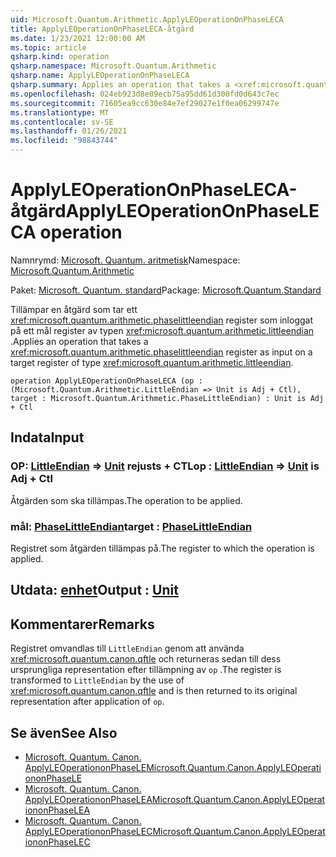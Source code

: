 ```yaml
---
uid: Microsoft.Quantum.Arithmetic.ApplyLEOperationOnPhaseLECA
title: ApplyLEOperationOnPhaseLECA-åtgärd
ms.date: 1/23/2021 12:00:00 AM
ms.topic: article
qsharp.kind: operation
qsharp.namespace: Microsoft.Quantum.Arithmetic
qsharp.name: ApplyLEOperationOnPhaseLECA
qsharp.summary: Applies an operation that takes a <xref:microsoft.quantum.arithmetic.phaselittleendian> register as input on a target register of type <xref:microsoft.quantum.arithmetic.littleendian>.
ms.openlocfilehash: 024eb923d8e09ecb75a95dd61d300fd0d643c7ec
ms.sourcegitcommit: 71605ea9cc630e84e7ef29027e1f0ea06299747e
ms.translationtype: MT
ms.contentlocale: sv-SE
ms.lasthandoff: 01/26/2021
ms.locfileid: "98843744"
---
```

# <a name="applyleoperationonphaseleca-operation"></a><span data-ttu-id="97088-102">ApplyLEOperationOnPhaseLECA-åtgärd</span><span class="sxs-lookup"><span data-stu-id="97088-102">ApplyLEOperationOnPhaseLECA operation</span></span>

<span data-ttu-id="97088-103">Namnrymd: [Microsoft. Quantum. aritmetisk](xref:Microsoft.Quantum.Arithmetic)</span><span class="sxs-lookup"><span data-stu-id="97088-103">Namespace: [Microsoft.Quantum.Arithmetic](xref:Microsoft.Quantum.Arithmetic)</span></span>

<span data-ttu-id="97088-104">Paket: [Microsoft. Quantum. standard](https://nuget.org/packages/Microsoft.Quantum.Standard)</span><span class="sxs-lookup"><span data-stu-id="97088-104">Package: [Microsoft.Quantum.Standard](https://nuget.org/packages/Microsoft.Quantum.Standard)</span></span>


<span data-ttu-id="97088-105">Tillämpar en åtgärd som tar ett <xref:microsoft.quantum.arithmetic.phaselittleendian> register som inloggat på ett mål register av typen <xref:microsoft.quantum.arithmetic.littleendian> .</span><span class="sxs-lookup"><span data-stu-id="97088-105">Applies an operation that takes a <xref:microsoft.quantum.arithmetic.phaselittleendian> register as input on a target register of type <xref:microsoft.quantum.arithmetic.littleendian>.</span></span>

```qsharp
operation ApplyLEOperationOnPhaseLECA (op : (Microsoft.Quantum.Arithmetic.LittleEndian => Unit is Adj + Ctl), target : Microsoft.Quantum.Arithmetic.PhaseLittleEndian) : Unit is Adj + Ctl
```


## <a name="input"></a><span data-ttu-id="97088-106">Indata</span><span class="sxs-lookup"><span data-stu-id="97088-106">Input</span></span>

### <a name="op--littleendian--unit--is-adj--ctl"></a><span data-ttu-id="97088-107">OP: [LittleEndian](xref:Microsoft.Quantum.Arithmetic.LittleEndian) => [Unit](xref:microsoft.quantum.lang-ref.unit)  rejusts + CTL</span><span class="sxs-lookup"><span data-stu-id="97088-107">op : [LittleEndian](xref:Microsoft.Quantum.Arithmetic.LittleEndian) => [Unit](xref:microsoft.quantum.lang-ref.unit)  is Adj + Ctl</span></span>

<span data-ttu-id="97088-108">Åtgärden som ska tillämpas.</span><span class="sxs-lookup"><span data-stu-id="97088-108">The operation to be applied.</span></span>


### <a name="target--phaselittleendian"></a><span data-ttu-id="97088-109">mål: [PhaseLittleEndian](xref:Microsoft.Quantum.Arithmetic.PhaseLittleEndian)</span><span class="sxs-lookup"><span data-stu-id="97088-109">target : [PhaseLittleEndian](xref:Microsoft.Quantum.Arithmetic.PhaseLittleEndian)</span></span>

<span data-ttu-id="97088-110">Registret som åtgärden tillämpas på.</span><span class="sxs-lookup"><span data-stu-id="97088-110">The register to which the operation is applied.</span></span>



## <a name="output--unit"></a><span data-ttu-id="97088-111">Utdata: [enhet](xref:microsoft.quantum.lang-ref.unit)</span><span class="sxs-lookup"><span data-stu-id="97088-111">Output : [Unit](xref:microsoft.quantum.lang-ref.unit)</span></span>



## <a name="remarks"></a><span data-ttu-id="97088-112">Kommentarer</span><span class="sxs-lookup"><span data-stu-id="97088-112">Remarks</span></span>

<span data-ttu-id="97088-113">Registret omvandlas till `LittleEndian` genom att använda <xref:microsoft.quantum.canon.qftle> och returneras sedan till dess ursprungliga representation efter tillämpning av `op` .</span><span class="sxs-lookup"><span data-stu-id="97088-113">The register is transformed to `LittleEndian` by the use of <xref:microsoft.quantum.canon.qftle> and is then returned to its original representation after application of `op`.</span></span>

## <a name="see-also"></a><span data-ttu-id="97088-114">Se även</span><span class="sxs-lookup"><span data-stu-id="97088-114">See Also</span></span>

- [<span data-ttu-id="97088-115">Microsoft. Quantum. Canon. ApplyLEOperationonPhaseLE</span><span class="sxs-lookup"><span data-stu-id="97088-115">Microsoft.Quantum.Canon.ApplyLEOperationonPhaseLE</span></span>](xref:Microsoft.Quantum.Canon.ApplyLEOperationonPhaseLE)
- [<span data-ttu-id="97088-116">Microsoft. Quantum. Canon. ApplyLEOperationonPhaseLEA</span><span class="sxs-lookup"><span data-stu-id="97088-116">Microsoft.Quantum.Canon.ApplyLEOperationonPhaseLEA</span></span>](xref:Microsoft.Quantum.Canon.ApplyLEOperationonPhaseLEA)
- [<span data-ttu-id="97088-117">Microsoft. Quantum. Canon. ApplyLEOperationonPhaseLEC</span><span class="sxs-lookup"><span data-stu-id="97088-117">Microsoft.Quantum.Canon.ApplyLEOperationonPhaseLEC</span></span>](xref:Microsoft.Quantum.Canon.ApplyLEOperationonPhaseLEC)